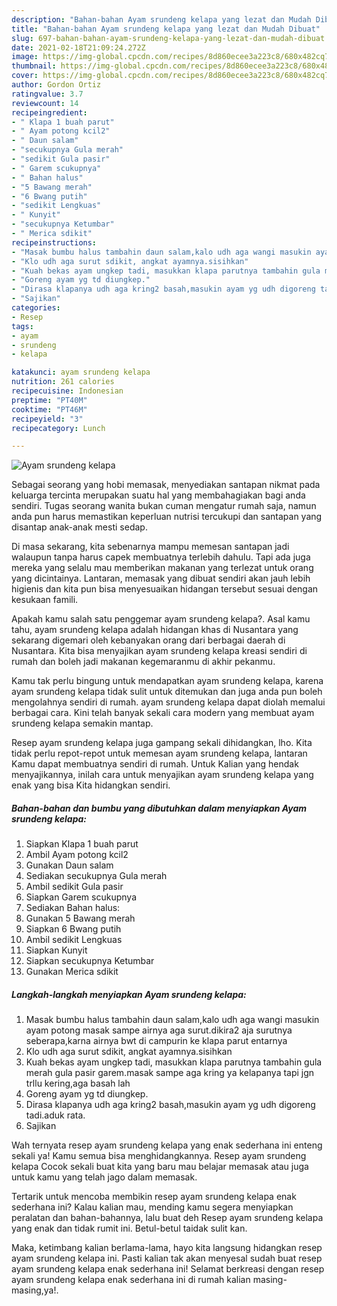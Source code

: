 ```yaml
---
description: "Bahan-bahan Ayam srundeng kelapa yang lezat dan Mudah Dibuat"
title: "Bahan-bahan Ayam srundeng kelapa yang lezat dan Mudah Dibuat"
slug: 697-bahan-bahan-ayam-srundeng-kelapa-yang-lezat-dan-mudah-dibuat
date: 2021-02-18T21:09:24.272Z
image: https://img-global.cpcdn.com/recipes/8d860ecee3a223c8/680x482cq70/ayam-srundeng-kelapa-foto-resep-utama.jpg
thumbnail: https://img-global.cpcdn.com/recipes/8d860ecee3a223c8/680x482cq70/ayam-srundeng-kelapa-foto-resep-utama.jpg
cover: https://img-global.cpcdn.com/recipes/8d860ecee3a223c8/680x482cq70/ayam-srundeng-kelapa-foto-resep-utama.jpg
author: Gordon Ortiz
ratingvalue: 3.7
reviewcount: 14
recipeingredient:
- " Klapa 1 buah parut"
- " Ayam potong kcil2"
- " Daun salam"
- "secukupnya Gula merah"
- "sedikit Gula pasir"
- " Garem scukupnya"
- " Bahan halus"
- "5 Bawang merah"
- "6 Bwang putih"
- "sedikit Lengkuas"
- " Kunyit"
- "secukupnya Ketumbar"
- " Merica sdikit"
recipeinstructions:
- "Masak bumbu halus tambahin daun salam,kalo udh aga wangi masukin ayam potong masak sampe airnya aga surut.dikira2 aja surutnya seberapa,karna airnya bwt di campurin ke klapa parut entarnya"
- "Klo udh aga surut sdikit, angkat ayamnya.sisihkan"
- "Kuah bekas ayam ungkep tadi, masukkan klapa parutnya tambahin gula merah gula pasir garem.masak sampe aga kring ya kelapanya tapi jgn trllu kering,aga basah lah"
- "Goreng ayam yg td diungkep."
- "Dirasa klapanya udh aga kring2 basah,masukin ayam yg udh digoreng tadi.aduk rata."
- "Sajikan"
categories:
- Resep
tags:
- ayam
- srundeng
- kelapa

katakunci: ayam srundeng kelapa 
nutrition: 261 calories
recipecuisine: Indonesian
preptime: "PT40M"
cooktime: "PT46M"
recipeyield: "3"
recipecategory: Lunch

---
```



![Ayam srundeng kelapa](https://img-global.cpcdn.com/recipes/8d860ecee3a223c8/680x482cq70/ayam-srundeng-kelapa-foto-resep-utama.jpg)

Sebagai seorang yang hobi memasak, menyediakan santapan nikmat pada keluarga tercinta merupakan suatu hal yang membahagiakan bagi anda sendiri. Tugas seorang  wanita bukan cuman mengatur rumah saja, namun anda pun harus memastikan keperluan nutrisi tercukupi dan santapan yang disantap anak-anak mesti sedap.

Di masa  sekarang, kita sebenarnya mampu memesan santapan jadi walaupun tanpa harus capek membuatnya terlebih dahulu. Tapi ada juga mereka yang selalu mau memberikan makanan yang terlezat untuk orang yang dicintainya. Lantaran, memasak yang dibuat sendiri akan jauh lebih higienis dan kita pun bisa menyesuaikan hidangan tersebut sesuai dengan kesukaan famili. 



Apakah kamu salah satu penggemar ayam srundeng kelapa?. Asal kamu tahu, ayam srundeng kelapa adalah hidangan khas di Nusantara yang sekarang digemari oleh kebanyakan orang dari berbagai daerah di Nusantara. Kita bisa menyajikan ayam srundeng kelapa kreasi sendiri di rumah dan boleh jadi makanan kegemaranmu di akhir pekanmu.

Kamu tak perlu bingung untuk mendapatkan ayam srundeng kelapa, karena ayam srundeng kelapa tidak sulit untuk ditemukan dan juga anda pun boleh mengolahnya sendiri di rumah. ayam srundeng kelapa dapat diolah memalui berbagai cara. Kini telah banyak sekali cara modern yang membuat ayam srundeng kelapa semakin mantap.

Resep ayam srundeng kelapa juga gampang sekali dihidangkan, lho. Kita tidak perlu repot-repot untuk memesan ayam srundeng kelapa, lantaran Kamu dapat membuatnya sendiri di rumah. Untuk Kalian yang hendak menyajikannya, inilah cara untuk menyajikan ayam srundeng kelapa yang enak yang bisa Kita hidangkan sendiri.

<!--inarticleads1-->

##### Bahan-bahan dan bumbu yang dibutuhkan dalam menyiapkan Ayam srundeng kelapa:

1. Siapkan  Klapa 1 buah parut
1. Ambil  Ayam potong kcil2
1. Gunakan  Daun salam
1. Sediakan secukupnya Gula merah
1. Ambil sedikit Gula pasir
1. Siapkan  Garem scukupnya
1. Sediakan  Bahan halus:
1. Gunakan 5 Bawang merah
1. Siapkan 6 Bwang putih
1. Ambil sedikit Lengkuas
1. Siapkan  Kunyit
1. Siapkan secukupnya Ketumbar
1. Gunakan  Merica sdikit




<!--inarticleads2-->

##### Langkah-langkah menyiapkan Ayam srundeng kelapa:

1. Masak bumbu halus tambahin daun salam,kalo udh aga wangi masukin ayam potong masak sampe airnya aga surut.dikira2 aja surutnya seberapa,karna airnya bwt di campurin ke klapa parut entarnya
1. Klo udh aga surut sdikit, angkat ayamnya.sisihkan
1. Kuah bekas ayam ungkep tadi, masukkan klapa parutnya tambahin gula merah gula pasir garem.masak sampe aga kring ya kelapanya tapi jgn trllu kering,aga basah lah
1. Goreng ayam yg td diungkep.
1. Dirasa klapanya udh aga kring2 basah,masukin ayam yg udh digoreng tadi.aduk rata.
1. Sajikan




Wah ternyata resep ayam srundeng kelapa yang enak sederhana ini enteng sekali ya! Kamu semua bisa menghidangkannya. Resep ayam srundeng kelapa Cocok sekali buat kita yang baru mau belajar memasak atau juga untuk kamu yang telah jago dalam memasak.

Tertarik untuk mencoba membikin resep ayam srundeng kelapa enak sederhana ini? Kalau kalian mau, mending kamu segera menyiapkan peralatan dan bahan-bahannya, lalu buat deh Resep ayam srundeng kelapa yang enak dan tidak rumit ini. Betul-betul taidak sulit kan. 

Maka, ketimbang kalian berlama-lama, hayo kita langsung hidangkan resep ayam srundeng kelapa ini. Pasti kalian tak akan menyesal sudah buat resep ayam srundeng kelapa enak sederhana ini! Selamat berkreasi dengan resep ayam srundeng kelapa enak sederhana ini di rumah kalian masing-masing,ya!.

